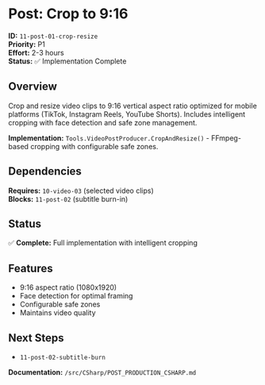 # Post: Crop to 9:16

**ID:** `11-post-01-crop-resize`  
**Priority:** P1  
**Effort:** 2-3 hours  
**Status:** ✅ Implementation Complete

## Overview

Crop and resize video clips to 9:16 vertical aspect ratio optimized for mobile platforms (TikTok, Instagram Reels, YouTube Shorts). Includes intelligent cropping with face detection and safe zone management.

**Implementation:** `Tools.VideoPostProducer.CropAndResize()` - FFmpeg-based cropping with configurable safe zones.

## Dependencies

**Requires:** `10-video-03` (selected video clips)  
**Blocks:** `11-post-02` (subtitle burn-in)

## Status

✅ **Complete:** Full implementation with intelligent cropping

## Features

- 9:16 aspect ratio (1080x1920)
- Face detection for optimal framing
- Configurable safe zones
- Maintains video quality

## Next Steps

- `11-post-02-subtitle-burn`

**Documentation:** `/src/CSharp/POST_PRODUCTION_CSHARP.md`
